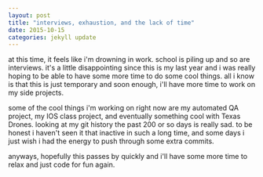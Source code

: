 ```yaml
---
layout: post
title: "interviews, exhaustion, and the lack of time"
date: 2015-10-15
categories: jekyll update
---
```


at this time, it feels like i'm drowning in work. school is piling up and so are interviews. it's a little disappointing since this is my last year and i was really hoping to be able to have some more time to do some cool things. all i know is that this is just temporary and soon enough, i'll have more time to work on my side projects. 

some of the cool things i'm working on right now are my automated QA project, my IOS class project, and eventually something cool with Texas Drones. looking at my git history the past 200 or so days is really sad. to be honest i haven't seen it that inactive in such a long time, and some days i just wish i had the energy to push through some extra commits. 

anyways, hopefully this passes by quickly and i'll have some more time to relax and just code for fun again. 

